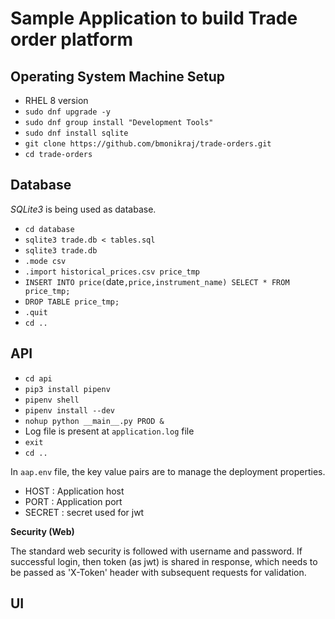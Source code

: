 # Sample Application to build Trade order platform

## Operating System Machine Setup

- RHEL 8 version
- `sudo dnf upgrade -y`
- `sudo dnf group install "Development Tools"`
- `sudo dnf install sqlite`
- `git clone https://github.com/bmonikraj/trade-orders.git`
- `cd trade-orders`


## Database 

*SQLite3* is being used as database. 

- `cd database`
- `sqlite3 trade.db < tables.sql`
- `sqlite3 trade.db`
- `.mode csv`
- `.import historical_prices.csv price_tmp`
- `INSERT INTO price(`date`,price,instrument_name) SELECT * FROM price_tmp;`
- `DROP TABLE price_tmp;`
- `.quit`
- `cd ..`


## API

- `cd api`
- `pip3 install pipenv`
- `pipenv shell`
- `pipenv install --dev`
- `nohup python __main__.py PROD &`
- Log file is present at `application.log` file
- `exit`
- `cd ..`

In `aap.env` file, the key value pairs are to manage the deployment properties. 

- HOST : Application host
- PORT : Application port
- SECRET : secret used for jwt

**Security (Web)**

The standard web security is followed with username and password. If successful login, then token (as jwt) is shared in response, which needs to be passed as 'X-Token' header with subsequent requests for validation. 

## UI
